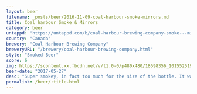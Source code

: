 ```yaml
---
layout: beer
filename: _posts/beer/2016-11-09-coal-harbour-smoke-mirrors.md
title: Coal harbour Smoke & Mirrors
category: beer
untappd: "https://untappd.com/b/coal-harbour-brewing-company-smoke---mirrors-imperial-smoked-ale/193925"
country: "Canada"
brewery: "Coal Harbour Brewing Company"
breweryURL: "/brewery/coal-harbour-brewing-company.html"
style: "Smoked Beer"
score: 6
img: https://scontent.xx.fbcdn.net/v/t1.0-0/p480x480/18698356_10155251934348745_2428067561899796215_n.jpg?oh=ffaedec6ea7ba276d4da4c52bcaf2d24&oe=5A6C5039
beer-date: "2017-05-27"
desc: "Super smokey, in fact too much for the size of the bottle. It was smooth otherwise so there wasn't much to cover the smokiness"
permalink: /beer/:title.html
---
```

